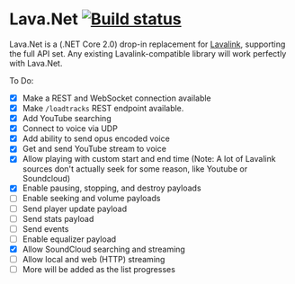 # Lava.Net [![Build status](https://ci.appveyor.com/api/projects/status/q3v8ygegrjdx0fb7?svg=true)](https://ci.appveyor.com/project/WorkingRobot/lava-net)

Lava.Net is a (.NET Core 2.0) drop-in replacement for [Lavalink](https://github.com/Frederikam/Lavalink), supporting the full API set. Any existing Lavalink-compatible library will work perfectly with Lava.Net.

To Do:
 - [x] Make a REST and WebSocket connection available
 - [x] Make `/loadtracks` REST endpoint available.
 - [x] Add YouTube searching
 - [x] Connect to voice via UDP
 - [x] Add ability to send opus encoded voice
 - [x] Get and send YouTube stream to voice
 - [x] Allow playing with custom start and end time (Note: A lot of Lavalink sources don't actually seek for some reason, like Youtube or Soundcloud)
 - [x] Enable pausing, stopping, and destroy payloads
 - [ ] Enable seeking and volume payloads
 - [ ] Send player update payload
 - [ ] Send stats payload
 - [ ] Send events
 - [ ] Enable equalizer payload
 - [x] Allow SoundCloud searching and streaming
 - [ ] Allow local and web (HTTP) streaming
 - [ ] More will be added as the list progresses
